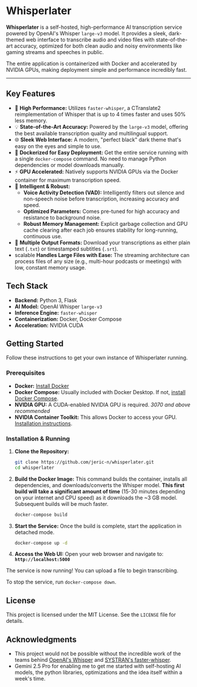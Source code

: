 # Whisperlater

**Whisperlater** is a self-hosted, high-performance AI transcription service powered by OpenAI's Whisper `large-v3` model. It provides a sleek, dark-themed web interface to transcribe audio and video files with state-of-the-art accuracy, optimized for both clean audio and noisy environments like gaming streams and speeches in public.

The entire application is containerized with Docker and accelerated by NVIDIA GPUs, making deployment simple and performance incredibly fast.

---

## Key Features

- 🚀 **High Performance:** Utilizes `faster-whisper`, a CTranslate2 reimplementation of Whisper that is up to 4 times faster and uses 50% less memory.
- 💡 **State-of-the-Art Accuracy:** Powered by the `large-v3` model, offering the best available transcription quality and multilingual support.
- 🌐 **Sleek Web Interface:** A modern, "perfect black" dark theme that's easy on the eyes and simple to use.
- 🐳 **Dockerized for Easy Deployment:** Get the entire service running with a single `docker-compose` command. No need to manage Python dependencies or model downloads manually.
- ⚡ **GPU Accelerated:** Natively supports NVIDIA GPUs via the Docker container for maximum transcription speed.
- 🧠 **Intelligent & Robust:**
  - **Voice Activity Detection (VAD):** Intelligently filters out silence and non-speech noise before transcription, increasing accuracy and speed.
  - **Optimized Parameters:** Comes pre-tuned for high accuracy and resistance to background noise.
  - **Robust Memory Management:** Explicit garbage collection and GPU cache clearing after each job ensures stability for long-running, continuous use.
- 📄 **Multiple Output Formats:** Download your transcriptions as either plain text (`.txt`) or timestamped subtitles (`.srt`).
- scalable **Handles Large Files with Ease:** The streaming architecture can process files of any size (e.g., multi-hour podcasts or meetings) with low, constant memory usage.

## Tech Stack

- **Backend:** Python 3, Flask
- **AI Model:** OpenAI Whisper `large-v3`
- **Inference Engine:** `faster-whisper`
- **Containerization:** Docker, Docker Compose
- **Acceleration:** NVIDIA CUDA

## Getting Started

Follow these instructions to get your own instance of Whisperlater running.

### Prerequisites

- **Docker:** [Install Docker](https://docs.docker.com/get-docker/)
- **Docker Compose:** Usually included with Docker Desktop. If not, [install Docker Compose](https://docs.docker.com/compose/install/).
- **NVIDIA GPU:** A CUDA-enabled NVIDIA GPU is required. *3070 and above recommended*
- **NVIDIA Container Toolkit:** This allows Docker to access your GPU. [Installation instructions](https://docs.nvidia.com/datacenter/cloud-native/container-toolkit/latest/install-guide.html).

### Installation & Running

1. **Clone the Repository:**

    ```bash
    git clone https://github.com/jeric-n/whisperlater.git
    cd whisperlater
    ```

2. **Build the Docker Image:**
    This command builds the container, installs all dependencies, and downloads/converts the Whisper model. **This first build will take a significant amount of time** (15-30 minutes depending on your internet and CPU speed) as it downloads the ~3 GB model. Subsequent builds will be much faster.

    ```bash
    docker-compose build
    ```

3. **Start the Service:**
    Once the build is complete, start the application in detached mode.

    ```bash
    docker-compose up -d
    ```

4. **Access the Web UI:**
    Open your web browser and navigate to:
    **`http://localhost:5000`**

The service is now running! You can upload a file to begin transcribing.

To stop the service, run `docker-compose down`.

## License

This project is licensed under the MIT License. See the `LICENSE` file for details.

## Acknowledgments

- This project would not be possible without the incredible work of the teams behind [OpenAI's Whisper](https://github.com/openai/whisper) and [SYSTRAN's faster-whisper](https://github.com/SYSTRAN/faster-whisper).
- Gemini 2.5 Pro for enabling me to get me started with self-hosting AI models, the python libraries, optimizations and the idea itself within a week's time.
